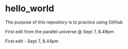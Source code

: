 # hello_world
The purpose of this repository is to practice using GitHub

First edit from the parallel universe @ Sept 7, 8.49pm

First edit - Sept 7, 8.44pm

